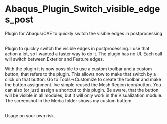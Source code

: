 # Abaqus_Plugin_Switch_visible_edges_post
Plugin for Abaqus/CAE to quickly switch the visible edges in postprocessing

<br>
Plugin to quickly switch the visible edges in postprocessing. I use that action a lot, so I wanted a faster way to do it.
The plugin has no UI. Each call will switch between Exterior and Feature edges.

With the plugin it is now possible to use a custom toolbar and a custom button, that refers to the plugin.
This allows now to make that switch by a click on that button. Go to Tools->Customize to create the toolbar and make the button assignment.
Ive simple reused the Mesh Region icon/button. You can also (or just) assign a shortcut to this plugin.
Be aware, that the button will be visible in all modules, but it will only work in the Visualization module.
The screenshot in the Media folder shows my custom buttom.

<br>
Usage on your own risk.
